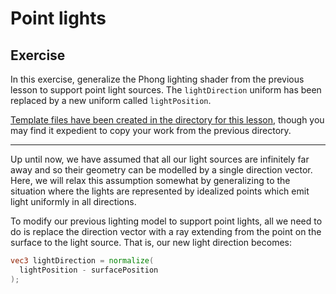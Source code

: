 # Point lights

## Exercise

In this exercise, generalize the Phong lighting shader from the previous lesson to support point light sources.  The `lightDirection` uniform has been replaced by a new uniform called `lightPosition`.

<a href="/open/light-4" target="_blank">Template files have been created in the directory for this lesson</a>, though you may find it expedient to copy your work from the previous directory.

***

Up until now, we have assumed that all our light sources are infinitely far away and so their geometry can be modelled by a single direction vector. Here, we will relax this assumption somewhat by generalizing to the situation where the lights are represented by idealized points which emit light uniformly in all directions.

To modify our previous lighting model to support point lights, all we need to do is replace the direction vector with a ray extending from the point on the surface to the light source.  That is, our new light direction becomes:

```glsl
vec3 lightDirection = normalize(
  lightPosition - surfacePosition
);
```
